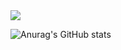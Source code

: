 <img src="[https://img.shields.io/badge/Android Studio-3DDC84?style=for-the-badge&logo=3DDC84&logoColor=black">

![Anurag's GitHub stats](https://github-readme-stats.vercel.app/api?username=CJWos&show_icons=true&theme=radical)
